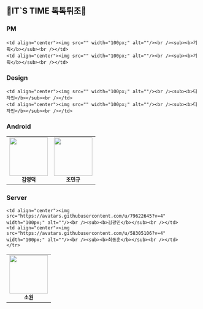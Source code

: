 
## 🌟IT`S TIME 톡톡튀조🌟

### PM

    <td align="center"><img src="" width="100px;" alt=""/><br /><sub><b>기획</b></sub><br /></td>
    <td align="center"><img src="" width="100px;" alt=""/><br /><sub><b>기획</b></sub><br /></td>

### Design

    <td align="center"><img src="" width="100px;" alt=""/><br /><sub><b>디자인</b></sub><br /></td>
    <td align="center"><img src="" width="100px;" alt=""/><br /><sub><b>디자인</b></sub><br /></td>

### Android
<table>
  <tr>
    <td align="center"><img src="https://avatars.githubusercontent.com/u/46455370?v=4" width="100px;" alt=""/><br /><sub><b>김영덕</b></sub><br /></td>
    <td align="center"><img src="https://avatars.githubusercontent.com/u/97501226?v=4" width="100px;" alt=""/><br /><sub><b>조민규</b></sub><br /></td>
    </tr>
</table>


### Server

<table>
  <tr>
    <td align="center"><img src="" width="100px;" alt=""/><br /><sub><b>소원</b></sub><br /></td>
    
    <td align="center"><img src="https://avatars.githubusercontent.com/u/79622645?v=4" width="100px;" alt=""/><br /><sub><b>김광민</b></sub><br /></td>
    <td align="center"><img src="https://avatars.githubusercontent.com/u/58305106?v=4" width="100px;" alt=""/><br /><sub><b>최동훈</b></sub><br /></td>
    </tr>
</table>
